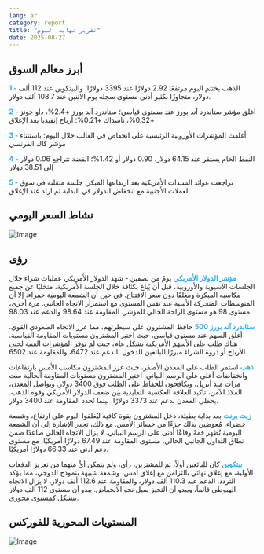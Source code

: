 ```yaml
---
lang: ar
category: report
title: "تقرير نهاية اليوم"
date: 2025-08-27
---
```



<h2>أبرز معالم السوق</h2>
<strong style="color: #2caef7;">1 - </strong> الذهب يختتم اليوم مرتفعًا 2.92 دولارًا عند 3395 دولارًا؛ والبيتكوين عند 112 ألف دولار، متجاوزًا بكثير أدنى مستوى سجله يوم الاثنين عند 108.7 ألف دولار.

<strong style="color: #2caef7;">2 - </strong> أغلق مؤشر ستاندرد آند بورز عند مستوى قياسي؛ ستاندرد آند بورز +2.4%، داو جونز +0.32%، ناسداك +0.21%؛ أرباح إنفيديا بعد الإغلاق

<strong style="color: #2caef7;">3 - </strong> أغلقت المؤشرات الأوروبية الرئيسية على انخفاض في الغالب خلال اليوم؛ باستثناء مؤشر كاك الفرنسي

<strong style="color: #2caef7;">4 - </strong> النفط الخام يستقر عند 64.15 دولار، 0.90 دولار أو 1.42%؛ الفضة تتراجع 0.06 دولار إلى 38.51 دولار

<strong style="color: #2caef7;">5 - </strong> تراجعت عوائد السندات الأمريكية بعد ارتفاعها المبكر؛ جلسة متقلبة في سوق العملات الأجنبية مع انخفاض الدولار في البداية ثم ارتد عند الإغلاق



<h2>نشاط السعر اليومي</h2>
<img src="https://markleighedu.github.io/img/Aug-2025/27-Aug-2025/price.jpg" alt="Image"/>

<h2>رؤى</h2>
<strong style="color: #2caef7;">مؤشر الدولار الأمريكي</strong> يومٌ من نصفين - شهد الدولار الأمريكي عمليات شراء خلال الجلسات الآسيوية والأوروبية، قبل أن يُباع بكثافة خلال الجلسة الأمريكية، متخليًا عن جميع مكاسبه المبكرة ومغلقًا دون سعر الافتتاح. في حين أن الشمعة اليومية حمراء، إلا أن المتوسطات المتحركة الأسية عند نفس المستوى مع استمرار الاتجاه الجانبي. مرة أخرى، مستوى 98 هو مستوى الراحة الحالي للمؤشر. المقاومة عند 98.64 والدعم عند 98.03.

<strong style="color: #2caef7;">ستاندرد آند بورز 500</strong> حافظ المشترون على سيطرتهم، مما عزز الاتجاه الصعودي القوي. أغلق السهم عند مستوى قياسي، حيث اختبر المشترون مستويات المقاومة القياسية. هناك طلب على الأسهم الأمريكية بشكل عام، حيث لم توفر المؤشرات الفنية لجني الأرباح أو ذروة الشراء مبررًا للبائعين للدخول. الدعم عند 6472، والمقاومة عند 6502.

<strong style="color: #2caef7;">ذهب</strong> استمر الطلب على المعدن الأصفر، حيث عزز المشترون مكاسب الأمس بارتفاعات وانخفاضات أعلى على الرسم البياني. اختبر المشترون مستويات المقاومة الحالية ست مرات منذ أبريل، ويكافحون للحفاظ على الطلب فوق 3400 دولار. ويواصل المعدن، الملاذ الآمن، تأكيد العلاقة العكسية التقليدية بين ضعف الدولار الأمريكي وقوة الذهب. يحظى المعدن بدعم عند 3373 دولارًا، بينما تُحدد المقاومة عند 3400 دولار.

<strong style="color: #2caef7;">زيت برنت</strong> بعد بداية بطيئة، دخل المشترون بقوة كافية ليُغلقوا اليوم على ارتفاع، وشمعة خضراء، مُعوضين بذلك جزءًا من خسائر الأمس. مع ذلك، تجدر الإشارة إلى أن الشمعة اليومية تُظهر قمةً وقاعًا أدنى على الرسم البياني. لا يزال الاتجاه الحالي صاعدًا ضمن نطاق التداول الجانبي الحالي. مستوى المقاومة عند 67.49 دولارًا أمريكيًا، مع مستوى دعم أدنى عند 66.33 دولارًا أمريكيًا.

<strong style="color: #2caef7;">بيتكوين</strong> كان للبائعين أولاً، ثم للمشترين، رأي، ولم يتمكن أيٌّ منهما من تعزيز الدفعات الأولية، مع إغلاق نهائي بالتزامن مع إغلاق أمس، وشمعة شبيهة بنموذج الدوجي، مما يؤكد التردد. الدعم عند 110.3 ألف دولار، والمقاومة عند 112.6 ألف دولار. لا يزال الاتجاه الهبوطي قائماً، ويبدو أن التحيز يميل نحو الانخفاض. يبدو أن مستوى 112 ألف دولار يتشكل كمستوى محوري.



<h2>المستويات المحورية للفوركس</h2>
<img src="https://markleighedu.github.io/img/Aug-2025/27-Aug-2025/pivot.jpg" alt="Image"/>